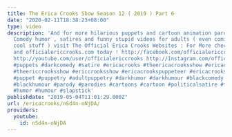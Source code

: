 ```yaml
---
title: The Erica Crooks Show Season 12 ( 2019 ) Part 6
date: "2020-02-11T18:38:23+08:00"
type: video
description: 'And for more hilarious puppets and cartoon animation parodies, Dark
  Comedy humor , satires and funny stupid videos for adults ( even comics and other
  cool stuff ) visit The Official Erica Crooks Websites : For More check out ericacrooks.com
  and officialericcrooks.com today ! http://facebook.com/officialericcrooks http://twitter.com/crooks_erica
  http://youtube.com/user/officialericcrooks http://Instagram.com/officialericcrooks/
  #puppets #darkcomedy #satire #ericacrooks #theericacrooksshow #ericacrooksshow #ericcrooks
  #theericcrooksshow #ericcrooksshow #ericacrookspuppeteer #ericacrookspuppet #ericacrookspuppets
  #puppet #puppetry #adultpuppetry #darkhumor #darkhumour #blackcomedy #blackhumor
  #blackhumour #parody #parodies #cartoons #cartoon #politicalsatire #funny #comedy
  #humor #humour #slapstick'
publishdate: "2019-05-04T11:01:29.000Z"
url: /ericacrooks/nSd4n-oNjDA/
providers:
  youtube:
    id: nSd4n-oNjDA
---
```

